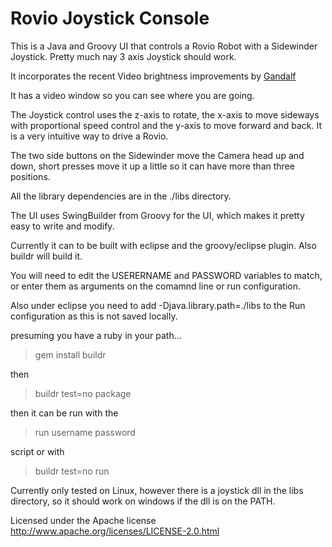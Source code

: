 Rovio Joystick Console
==========

This is a Java and Groovy UI that controls a Rovio Robot with a
Sidewinder Joystick. Pretty much nay 3 axis Joystick should work.

It incorporates the recent Video brightness improvements by 
[Gandalf](http://www.robocommunity.com/forum/thread/17515/Fix-of-the-Rovio-brightness-control)

It has a video window so you can see where you are going.

The Joystick control uses the z-axis to rotate, the x-axis to move
sideways with proportional speed control and the y-axis to move
forward and back. It is a very intuitive way to drive a Rovio.

The two side buttons on the Sidewinder move the Camera head up and
down, short presses move it up a little so it can have more than three
positions.

All the library dependencies are in the ./libs directory.

The UI uses SwingBuilder from Groovy for the UI, which makes it pretty
easy to write and modify.

Currently it can to be built with eclipse and the groovy/eclipse plugin.
Also buildr will build it.

You will need to edit the USERERNAME and PASSWORD variables to match,
or enter them as arguments on the comamnd line or run configuration.

Also under eclipse you need to add -Djava.library.path=./libs to the
Run configuration as this is not saved locally.

presuming you have a ruby in your path...
> gem install buildr

then

> buildr test=no package

then it can be run with the 

> run username password

script or with 

> buildr test=no run

Currently only tested on Linux, however there is a joystick dll in the
libs directory, so it should work on windows if the dll is on the
PATH.

Licensed under the Apache license
http://www.apache.org/licenses/LICENSE-2.0.html
